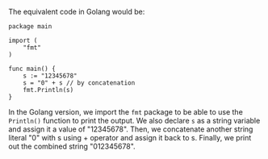 The equivalent code in Golang would be:

```golang
package main

import (
	"fmt"
)

func main() {
	s := "12345678"
	s = "0" + s // by concatenation
	fmt.Println(s)
}
```
In the Golang version, we import the `fmt` package to be able to use the `Println()` function to print the output. We also declare `s` as a string variable and assign it a value of "12345678". Then, we concatenate another string literal "0" with s using + operator and assign it back to s. Finally, we print out the combined string "012345678".
